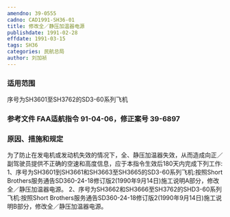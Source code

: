 ```yaml
---
amendno: 39-0555
cadno: CAD1991-SH36-01
title: 修改全／静压加温器电源
publishdate: 1991-02-28
effdate: 1991-03-15
tags: SH36
categories: 民航总局
author: 刘加祯
---
```


### 适用范围 
序号为SH3601至SH3762的SD3-60系列飞机

<!--more-->
### 参考文件    FAA适航指令 91-04-06，修正案号 39-6897 

### 原因、措施和规定 
为了防止在发电机或发动机失效的情况下，全、静压加温器失效，从而造成向正／副驾驶员提供不正确的空速和高度信息，应于本指令生效后180天内完成下列工作: 
    1、序号为SH3601到SH3661和SH3663至SH3665的SD3-60系列飞机:按照Short Brothers服务通告SD360-24-18修订版2(1990年9月14日)施工说明A部分，修改全／静压加温器电源。 
    2、序号为SH3662和SH3666至SH3762的SHD3-60系列飞机:按照Short Brothers服务通告SD360-24-18修订版2(1990年9月14日)施工说明B部分，修改全／静压加温器电源。
